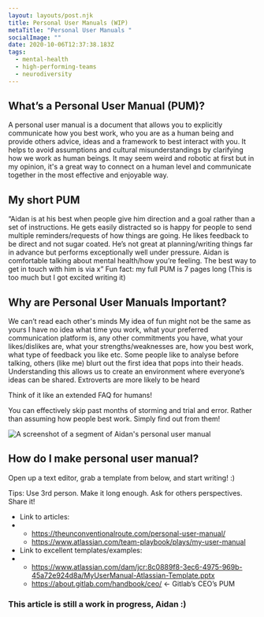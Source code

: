 ```yaml
---
layout: layouts/post.njk
title: Personal User Manuals (WIP)
metaTitle: "Personal User Manuals "
socialImage: ""
date: 2020-10-06T12:37:38.183Z
tags:
  - mental-health
  - high-performing-teams
  - neurodiversity
---
```

## What’s a Personal User Manual (PUM)?

 A personal user manual is a document that allows you to explicitly communicate how you best work, who you are as a human being and provide others advice, ideas and a framework to best interact with you. 
It helps to avoid assumptions and cultural misunderstandings by clarifying how we work as human beings. It may seem weird and robotic at first but in my opinion, it's a great way to connect on a human level and communicate together in the most effective and enjoyable way. 

## My short PUM

“Aidan is at his best when people give him direction and a goal rather than a set of instructions. He gets easily distracted so is happy for people to send multiple reminders/requests of how things are going. He likes feedback to be direct and not sugar coated. He’s not great at planning/writing things far in advance but performs exceptionally well under pressure. Aidan is comfortable talking about mental health/how you’re feeling. The best way to get in touch with him is via x”
Fun fact: my full PUM is 7 pages long (This is too much but I got excited writing it)

## Why are Personal User Manuals Important?

We can’t read each other's minds
My idea of fun might not be the same as yours
I have no idea what time you work, what your preferred communication platform is, any other commitments you have, what your likes/dislikes are, what your strengths/weaknesses are, how you best work, what type of feedback you like etc.
Some people like to analyse before talking, others (like me) blurt out the first idea that pops into their heads. Understanding this allows us to create an environment where everyone’s ideas can be shared. Extroverts are more likely to be heard 

Think of it like an extended FAQ for humans!

You can effectively skip past months of storming and trial and error.
Rather than assuming how people best work. Simply find out from them!

![A screenshot of a segment of Aidan's personal user manual](https://lh5.googleusercontent.com/IELRNTGggqF3t-cpFcGnONsz_-WjqFxnPxjMwKAYLcdsFh7Ay1NQx2VIBJ4tw9bix5n2WjChwK0U022SL2wWEhHCRa905KVvSIWp-y_pEWBBFnVyi0JUQWGClF9OeZrhAS7dMxb2prw "(Other reasons for a lack of reply: Eating snacks, Unsure how to reply so waiting until future Aidan thinks of words, Staring out the window at a cool bird)")

## How do I make personal user manual?

Open up a text editor, grab a template from below, and start writing! :)

Tips: Use 3rd person. Make it long enough. Ask for others perspectives. Share it!

* Link to articles:
* * <https://theunconventionalroute.com/personal-user-manual/>
  * <https://www.atlassian.com/team-playbook/plays/my-user-manual>
* Link to excellent templates/examples:
* * <https://www.atlassian.com/dam/jcr:8c0889f8-3ec6-4975-969b-45a72e924d8a/MyUserManual-Atlassian-Template.pptx>
  * <https://about.gitlab.com/handbook/ceo/> ← Gitlab’s CEO’s PUM

### This article is still a work in progress, Aidan :)